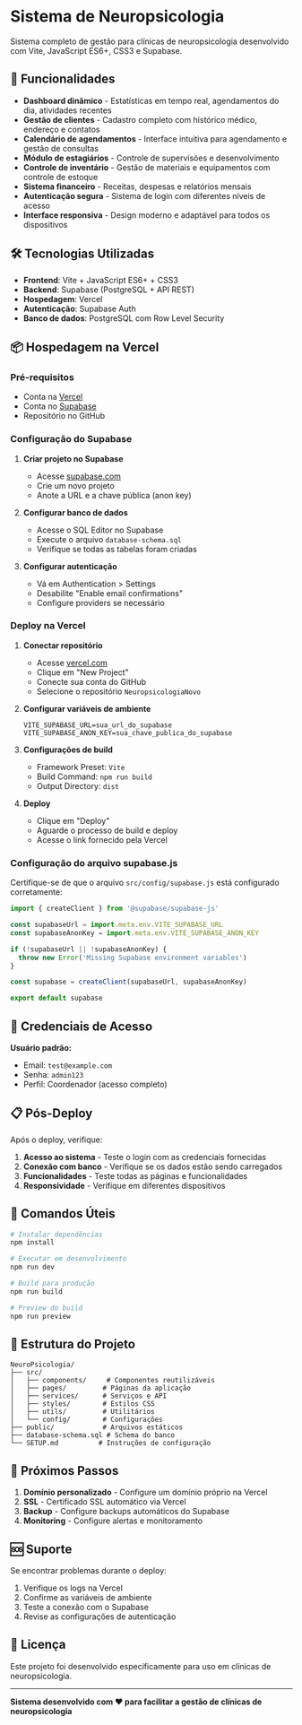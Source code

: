 # Sistema de Neuropsicologia

Sistema completo de gestão para clínicas de neuropsicologia desenvolvido com Vite, JavaScript ES6+, CSS3 e Supabase.

## 🚀 Funcionalidades

- **Dashboard dinâmico** - Estatísticas em tempo real, agendamentos do dia, atividades recentes
- **Gestão de clientes** - Cadastro completo com histórico médico, endereço e contatos
- **Calendário de agendamentos** - Interface intuitiva para agendamento e gestão de consultas
- **Módulo de estagiários** - Controle de supervisões e desenvolvimento
- **Controle de inventário** - Gestão de materiais e equipamentos com controle de estoque
- **Sistema financeiro** - Receitas, despesas e relatórios mensais
- **Autenticação segura** - Sistema de login com diferentes níveis de acesso
- **Interface responsiva** - Design moderno e adaptável para todos os dispositivos

## 🛠️ Tecnologias Utilizadas

- **Frontend**: Vite + JavaScript ES6+ + CSS3
- **Backend**: Supabase (PostgreSQL + API REST)
- **Hospedagem**: Vercel
- **Autenticação**: Supabase Auth
- **Banco de dados**: PostgreSQL com Row Level Security

## 📦 Hospedagem na Vercel

### Pré-requisitos
- Conta na [Vercel](https://vercel.com)
- Conta no [Supabase](https://supabase.com)
- Repositório no GitHub

### Configuração do Supabase

1. **Criar projeto no Supabase**
   - Acesse [supabase.com](https://supabase.com)
   - Crie um novo projeto
   - Anote a URL e a chave pública (anon key)

2. **Configurar banco de dados**
   - Acesse o SQL Editor no Supabase
   - Execute o arquivo `database-schema.sql`
   - Verifique se todas as tabelas foram criadas

3. **Configurar autenticação**
   - Vá em Authentication > Settings
   - Desabilite "Enable email confirmations"
   - Configure providers se necessário

### Deploy na Vercel

1. **Conectar repositório**
   - Acesse [vercel.com](https://vercel.com)
   - Clique em "New Project"
   - Conecte sua conta do GitHub
   - Selecione o repositório `NeuropsicologiaNovo`

2. **Configurar variáveis de ambiente**
   ```
   VITE_SUPABASE_URL=sua_url_do_supabase
   VITE_SUPABASE_ANON_KEY=sua_chave_publica_do_supabase
   ```

3. **Configurações de build**
   - Framework Preset: `Vite`
   - Build Command: `npm run build`
   - Output Directory: `dist`

4. **Deploy**
   - Clique em "Deploy"
   - Aguarde o processo de build e deploy
   - Acesse o link fornecido pela Vercel

### Configuração do arquivo supabase.js

Certifique-se de que o arquivo `src/config/supabase.js` está configurado corretamente:

```javascript
import { createClient } from '@supabase/supabase-js'

const supabaseUrl = import.meta.env.VITE_SUPABASE_URL
const supabaseAnonKey = import.meta.env.VITE_SUPABASE_ANON_KEY

if (!supabaseUrl || !supabaseAnonKey) {
  throw new Error('Missing Supabase environment variables')
}

const supabase = createClient(supabaseUrl, supabaseAnonKey)

export default supabase
```

## 🔐 Credenciais de Acesso

**Usuário padrão:**
- Email: `test@example.com`
- Senha: `admin123`
- Perfil: Coordenador (acesso completo)

## 📋 Pós-Deploy

Após o deploy, verifique:

1. **Acesso ao sistema** - Teste o login com as credenciais fornecidas
2. **Conexão com banco** - Verifique se os dados estão sendo carregados
3. **Funcionalidades** - Teste todas as páginas e funcionalidades
4. **Responsividade** - Verifique em diferentes dispositivos

## 🔧 Comandos Úteis

```bash
# Instalar dependências
npm install

# Executar em desenvolvimento
npm run dev

# Build para produção
npm run build

# Preview do build
npm run preview
```

## 📁 Estrutura do Projeto

```
NeuroPsicologia/
├── src/
│   ├── components/     # Componentes reutilizáveis
│   ├── pages/         # Páginas da aplicação
│   ├── services/      # Serviços e API
│   ├── styles/        # Estilos CSS
│   ├── utils/         # Utilitários
│   └── config/        # Configurações
├── public/            # Arquivos estáticos
├── database-schema.sql # Schema do banco
└── SETUP.md          # Instruções de configuração
```

## 🎯 Próximos Passos

1. **Domínio personalizado** - Configure um domínio próprio na Vercel
2. **SSL** - Certificado SSL automático via Vercel
3. **Backup** - Configure backups automáticos do Supabase
4. **Monitoring** - Configure alertas e monitoramento

## 🆘 Suporte

Se encontrar problemas durante o deploy:

1. Verifique os logs na Vercel
2. Confirme as variáveis de ambiente
3. Teste a conexão com o Supabase
4. Revise as configurações de autenticação

## 📝 Licença

Este projeto foi desenvolvido especificamente para uso em clínicas de neuropsicologia.

---

**Sistema desenvolvido com ❤️ para facilitar a gestão de clínicas de neuropsicologia** 